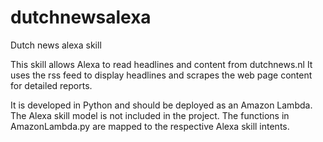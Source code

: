 # dutchnewsalexa
Dutch news alexa skill

This skill allows Alexa to read headlines and content from dutchnews.nl
It uses the rss feed to display headlines and scrapes the web page content for detailed reports.

It is developed in Python and should be deployed as an Amazon Lambda.
The Alexa skill model is not included in the project. The functions in AmazonLambda.py are mapped to the respective Alexa skill intents.
